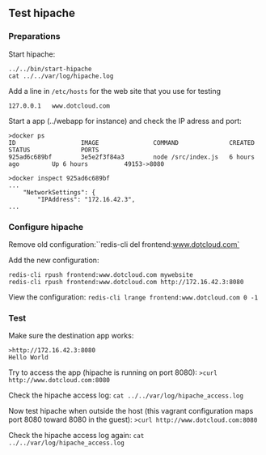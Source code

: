 ## Test hipache


### Preparations

Start hipache:

```
../../bin/start-hipache
cat ../../var/log/hipache.log 
```


Add a line in `/etc/hosts` for the web site that you use for testing


```
127.0.0.1	www.dotcloud.com
```

Start a app (../webapp for instance) and check the IP adress and port:

```
>docker ps
ID                  IMAGE               COMMAND              CREATED             STATUS              PORTS
925ad6c689bf        3e5e2f3f84a3        node /src/index.js   6 hours ago         Up 6 hours          49153->8080         

>docker inspect 925ad6c689bf
...
    "NetworkSettings": {
        "IPAddress": "172.16.42.3",
...
```


### Configure hipache

Remove old configuration:``redis-cli del frontend:www.dotcloud.com`

Add the new configuration:

```
redis-cli rpush frontend:www.dotcloud.com mywebsite
redis-cli rpush frontend:www.dotcloud.com http://172.16.42.3:8080
```

View the configuration: `redis-cli lrange frontend:www.dotcloud.com 0 -1`


### Test

Make sure the destination app works:

```
>http://172.16.42.3:8080
Hello World
```

Try to access the app (hipache is running on port 8080): `>curl http://www.dotcloud.com:8080`

Check the hipache access log: `cat ../../var/log/hipache_access.log`

Now test hipache when outside the host (this vagrant configuration maps port 8080 toward 8080 in
the guest): `>curl http://www.dotcloud.com:8080`

Check the hipache access log again: `cat ../../var/log/hipache_access.log`

